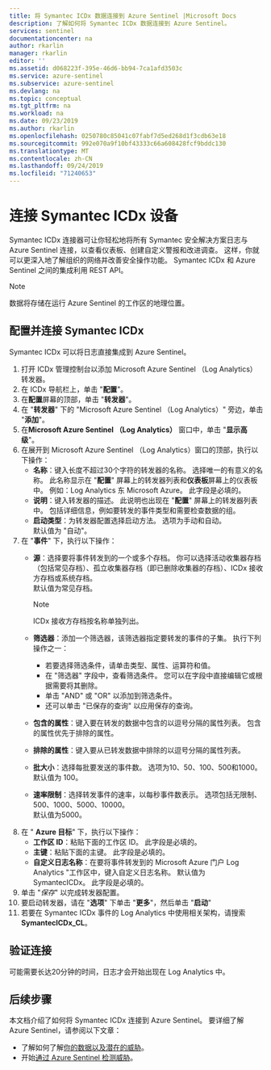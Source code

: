 ```yaml
---
title: 将 Symantec ICDx 数据连接到 Azure Sentinel |Microsoft Docs
description: 了解如何将 Symantec ICDx 数据连接到 Azure Sentinel。
services: sentinel
documentationcenter: na
author: rkarlin
manager: rkarlin
editor: ''
ms.assetid: d068223f-395e-46d6-bb94-7ca1afd3503c
ms.service: azure-sentinel
ms.subservice: azure-sentinel
ms.devlang: na
ms.topic: conceptual
ms.tgt_pltfrm: na
ms.workload: na
ms.date: 09/23/2019
ms.author: rkarlin
ms.openlocfilehash: 0250780c85041c07fabf7d5ed268d1f3cdb63e18
ms.sourcegitcommit: 992e070a9f10bf43333c66a608428fcf9bddc130
ms.translationtype: MT
ms.contentlocale: zh-CN
ms.lasthandoff: 09/24/2019
ms.locfileid: "71240653"
---
```

# <a name="connect-your-symantec-icdx-appliance"></a>连接 Symantec ICDx 设备 



Symantec ICDx 连接器可让你轻松地将所有 Symantec 安全解决方案日志与 Azure Sentinel 连接，以查看仪表板、创建自定义警报和改进调查。 这样，你就可以更深入地了解组织的网络并改善安全操作功能。 Symantec ICDx 和 Azure Sentinel 之间的集成利用 REST API。


> [!NOTE]
> 数据将存储在运行 Azure Sentinel 的工作区的地理位置。

## <a name="configure-and-connect-symantec-icdx"></a>配置并连接 Symantec ICDx 

Symantec ICDx 可以将日志直接集成到 Azure Sentinel。

1. 打开 ICDx 管理控制台以添加 Microsoft Azure Sentinel （Log Analytics）转发器。
2. 在 ICDx 导航栏上，单击 "**配置**"。 
3. 在**配置**屏幕的顶部，单击 "**转发器**"。
4. 在 "**转发器**" 下的 "Microsoft Azure Sentinel （Log Analytics）" 旁边，单击 "**添加**"。 
4. 在**Microsoft Azure Sentinel （Log Analytics）** 窗口中，单击 "**显示高级**"。 
5. 在展开到 Microsoft Azure Sentinel （Log Analytics）窗口的顶部，执行以下操作：
    -   **名称**：键入长度不超过30个字符的转发器的名称。 选择唯一的有意义的名称。 此名称显示在 "**配置**" 屏幕上的转发器列表和**仪表板**屏幕上的仪表板中。 例如：Log Analytics 东 Microsoft Azure。 此字段是必填的。
    -   **说明**：键入转发器的描述。 此说明也出现在 "**配置**" 屏幕上的转发器列表中。 包括详细信息，例如要转发的事件类型和需要检查数据的组。
    -   **启动类型**：为转发器配置选择启动方法。 选项为手动和自动。<br>默认值为 "自动"。 
6. 在 "**事件**" 下，执行以下操作： 
    - **源**：选择要将事件转发到的一个或多个存档。 你可以选择活动收集器存档（包括常见存档）、孤立收集器存档（即已删除收集器的存档）、ICDx 接收方存档或系统存档。 <br>默认值为常见存档。
      > [!NOTE]
      > ICDx 接收方存档按名称单独列出。 
 
    - **筛选器**：添加一个筛选器，该筛选器指定要转发的事件的子集。 执行下列操作之一：
        - 若要选择筛选条件，请单击类型、属性、运算符和值。 
        - 在 "筛选器" 字段中，查看筛选条件。 您可以在字段中直接编辑它或根据需要将其删除。
        - 单击 "AND" 或 "OR" 以添加到筛选条件。
        - 还可以单击 "已保存的查询" 以应用保存的查询。
    - **包含的属性**：键入要在转发的数据中包含的以逗号分隔的属性列表。 包含的属性优先于排除的属性。
    - **排除的属性**：键入要从已转发数据中排除的以逗号分隔的属性列表。
    - **批大小**：选择每批要发送的事件数。 选项为10、50、100、500和1000。<br>默认值为 100。 
    - **速率限制**：选择转发事件的速率，以每秒事件数表示。 选项包括无限制、500、1000、5000、10000。 <br> 默认值为5000。 
7. 在 " **Azure 目标**" 下，执行以下操作： 
    - **工作区 ID**：粘贴下面的工作区 ID。 此字段是必填的。
    - **主键**：粘贴下面的主键。 此字段是必填的。
    - **自定义日志名称**：在要将事件转发到的 Microsoft Azure 门户 Log Analytics "工作区中，键入自定义日志名称。 默认值为 SymantecICDx。 此字段是必填的。
8. 单击 "*保存*" 以完成转发器配置。 
9. 要启动转发器，请在 "**选项**" 下单击 "**更多**"，然后单击 "**启动**"
10. 若要在 Symantec ICDx 事件的 Log Analytics 中使用相关架构，请搜索**SymantecICDx_CL**。


## <a name="validate-connectivity"></a>验证连接

可能需要长达20分钟的时间，日志才会开始出现在 Log Analytics 中。 



## <a name="next-steps"></a>后续步骤
本文档介绍了如何将 Symantec ICDx 连接到 Azure Sentinel。 要详细了解 Azure Sentinel，请参阅以下文章：
- 了解如何了解[你的数据以及潜在的威胁](quickstart-get-visibility.md)。
- 开始[通过 Azure Sentinel 检测威胁](tutorial-detect-threats-built-in.md)。

